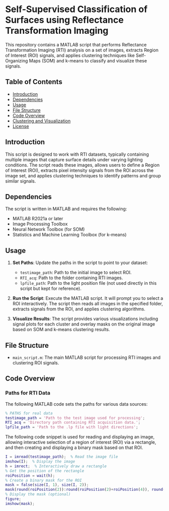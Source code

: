 # Self-Supervised Classification of Surfaces using Reflectance Transformation Imaging
This repository contains a MATLAB script that performs Reflectance Transformation Imaging (RTI) analysis on a set of images, extracts Region of Interest (ROI) signals, and applies clustering techniques like Self-Organizing Maps (SOM) and k-means to classify and visualize these signals.

## Table of Contents

- [Introduction](#introduction)
- [Dependencies](#dependencies)
- [Usage](#usage)
- [File Structure](#file-structure)
- [Code Overview](#code-overview)
- [Clustering and Visualization](#clustering-and-visualization)
- [License](#license)

## Introduction

This script is designed to work with RTI datasets, typically containing multiple images that capture surface details under varying lighting conditions. The script reads these images, allows users to define a Region of Interest (ROI), extracts pixel intensity signals from the ROI across the image set, and applies clustering techniques to identify patterns and group similar signals.

## Dependencies

The script is written in MATLAB and requires the following:

- MATLAB R2021a or later
- Image Processing Toolbox
- Neural Network Toolbox (for SOM)
- Statistics and Machine Learning Toolbox (for k-means)

## Usage

1. **Set Paths**: Update the paths in the script to point to your dataset:
   - `testimage_path`: Path to the initial image to select ROI.
   - `RTI_acq`: Path to the folder containing RTI images.
   - `lpfile_path`: Path to the light position file (not used directly in this script but kept for reference).

2. **Run the Script**: Execute the MATLAB script. It will prompt you to select a ROI interactively. The script then reads all images in the specified folder, extracts signals from the ROI, and applies clustering algorithms.

3. **Visualize Results**: The script provides various visualizations including signal plots for each cluster and overlay masks on the original image based on SOM and k-means clustering results.

## File Structure

- `main_script.m`: The main MATLAB script for processing RTI images and clustering ROI signals.

## Code Overview

### Paths for RTI Data

The following MATLAB code sets the paths for various data sources:

```matlab
% PATHS for real data
testimage_path = 'Path to the test image used for processing';
RTI_acq = 'Directory path containing RTI acquisition data.';
lpfile_path = 'Path to the .lp file with light directions';
```

 The following code snippet is used for reading and displaying an image, allowing interactive selection of a region of interest (ROI) via a rectangle, and then creating and displaying a binary mask based on that ROI.

```matlab
I = imread(testimage_path);  % Read the image file
imshow(I);  % Display the image
h = imrect;  % Interactively draw a rectangle
% Get the position of the rectangle
roiPosition = wait(h);
% Create a binary mask for the ROI
mask = false(size(I, 1), size(I, 2));
mask(round(roiPosition(2)):round(roiPosition(2)+roiPosition(4)), round(roiPosition(1)):round(roiPosition(1)+roiPosition(3))) = true;
% Display the mask (optional)
figure;
imshow(mask);
```


